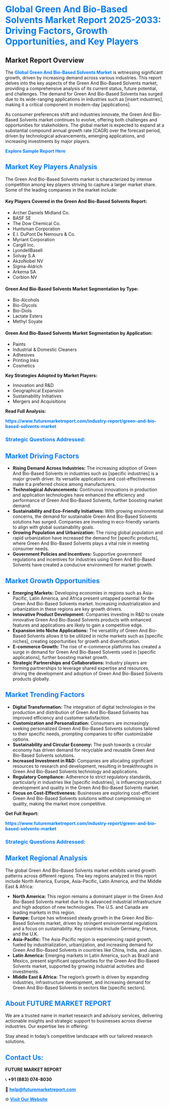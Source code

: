 <h1 style="color: #007BFF;">Global Green And Bio-Based Solvents Market Report 2025-2033: Driving Factors, Growth Opportunities, and Key Players</h1>

<section id="overview">
<h2>Market Report Overview</h2>
<p>The <a href="https://www.futuremarketreport.com/industry-report/green-and-bio-based-solvents-market" style="color: #007BFF; text-decoration: none;"><strong>Global Green And Bio-Based Solvents Market</strong></a> is witnessing significant growth, driven by increasing demand across various industries. This report delves into the key aspects of the Green And Bio-Based Solvents market, providing a comprehensive analysis of its current status, future potential, and challenges. The demand for Green And Bio-Based Solvents has surged due to its wide-ranging applications in industries such as [insert industries], making it a critical component in modern-day [applications].</p>
<p>As consumer preferences shift and industries innovate, the Green And Bio-Based Solvents market continues to evolve, offering both challenges and opportunities for stakeholders. The global market is expected to expand at a substantial compound annual growth rate (CAGR) over the forecast period, driven by technological advancements, emerging applications, and increasing investments by major players.</p>
</section>

<section id="overview">
<p><a href="https://www.futuremarketreport.com/request-sample/reportId=46517" style="color: #007BFF; text-decoration: none;"><strong>Explore Sample Report Here</strong></a></p>
</section>

<section id="key-players">
<h2 style="color: #007BFF;">Market Key Players Analysis</h2>
<p>The Green And Bio-Based Solvents market is characterized by intense competition among key players striving to capture a larger market share. Some of the leading companies in the market include:</p>
<h4>Key Players Covered in the Green And Bio-Based Solvents Report:</h4>
<ul><li>Archer Daniels Midland Co.</li><li>BASF SE</li><li>The Dow Chemical Co.</li><li>Huntsman Corporation</li><li>E.I. DuPont De Nemours &amp; Co.</li><li>Myriant Corporation</li><li>Cargill Inc.</li><li>LyondellBasell</li><li>Solvay S.A</li><li>AkzoNobel NV</li><li>Sigma-Aldrich</li><li>Arkema SA</li><li>Corbion NV</li></ul>
<h4>Green And Bio-Based Solvents Market Segmentation by Type:</h4>
<ul><li>Bio-Alcohols</li><li>Bio-Glycols</li><li>Bio-Diols</li><li>Lactate Esters</li><li>Methyl Soyate</li></ul>

<h4>Green And Bio-Based Solvents Market Segmentation by Application:</h4>
<ul><li>Paints</li><li>Industrial &amp; Domestic Cleaners</li><li>Adhesives</li><li>Printing Inks</li><li>Cosmetics</li></ul>
<p><strong>Key Strategies Adopted by Market Players:</strong></p>
<ul>
<li>Innovation and R&D</li>
<li>Geographical Expansion</li>
<li>Sustainability Initiatives</li>
<li>Mergers and Acquisitions</li>
</ul>
</section>

<section>
<p><strong>Read Full Analysis: </strong></p><a href="https://www.futuremarketreport.com/industry-report/green-and-bio-based-solvents-market" style="color: #007BFF; text-decoration: none;"><strong>https://www.futuremarketreport.com/industry-report/green-and-bio-based-solvents-market</strong></a>
<h3 style="color: #007BFF;">Strategic Questions Addressed:</h3>
</section>

<section id="driving-factors">
<h2 style="color: #007BFF;">Market Driving Factors</h2>
<ul>
<li><strong>Rising Demand Across Industries:</strong> The increasing adoption of Green And Bio-Based Solvents in industries such as [specific industries] is a major growth driver. Its versatile applications and cost-effectiveness make it a preferred choice among manufacturers.</li>
<li><strong>Technological Advancements:</strong> Continuous innovations in production and application technologies have enhanced the efficiency and performance of Green And Bio-Based Solvents, further boosting market demand.</li>
<li><strong>Sustainability and Eco-Friendly Initiatives:</strong> With growing environmental concerns, the demand for sustainable Green And Bio-Based Solvents solutions has surged. Companies are investing in eco-friendly variants to align with global sustainability goals.</li>
<li><strong>Growing Population and Urbanization:</strong> The rising global population and rapid urbanization have increased the demand for [specific products], where Green And Bio-Based Solvents plays a vital role in meeting consumer needs.</li>
<li><strong>Government Policies and Incentives:</strong> Supportive government regulations and incentives for industries using Green And Bio-Based Solvents have created a conducive environment for market growth.</li>
</ul>
</section>

<section id="growth-opportunities">
<h2 style="color: #007BFF;">Market Growth Opportunities</h2>
<ul>
<li><strong>Emerging Markets:</strong> Developing economies in regions such as Asia-Pacific, Latin America, and Africa present untapped potential for the Green And Bio-Based Solvents market. Increasing industrialization and urbanization in these regions are key growth drivers.</li>
<li><strong>Innovative Product Development:</strong> Companies investing in R&D to create innovative Green And Bio-Based Solvents products with enhanced features and applications are likely to gain a competitive edge.</li>
<li><strong>Expansion into Niche Applications:</strong> The versatility of Green And Bio-Based Solvents allows it to be utilized in niche markets such as [specific niches], creating opportunities for growth and diversification.</li>
<li><strong>E-commerce Growth:</strong> The rise of e-commerce platforms has created a surge in demand for Green And Bio-Based Solvents used in [specific applications], further boosting market growth.</li>
<li><strong>Strategic Partnerships and Collaborations:</strong> Industry players are forming partnerships to leverage shared expertise and resources, driving the development and adoption of Green And Bio-Based Solvents products globally.</li>
</ul>
</section>

<section id="trending-factors">
<h2 style="color: #007BFF;">Market Trending Factors</h2>
<ul>
<li><strong>Digital Transformation:</strong> The integration of digital technologies in the production and distribution of Green And Bio-Based Solvents has improved efficiency and customer satisfaction.</li>
<li><strong>Customization and Personalization:</strong> Consumers are increasingly seeking personalized Green And Bio-Based Solvents solutions tailored to their specific needs, prompting companies to offer customizable options.</li>
<li><strong>Sustainability and Circular Economy:</strong> The push towards a circular economy has driven demand for recyclable and reusable Green And Bio-Based Solvents solutions.</li>
<li><strong>Increased Investment in R&D:</strong> Companies are allocating significant resources to research and development, resulting in breakthroughs in Green And Bio-Based Solvents technology and applications.</li>
<li><strong>Regulatory Compliance:</strong> Adherence to strict regulatory standards, particularly in industries like [specific industries], is influencing product development and quality in the Green And Bio-Based Solvents market.</li>
<li><strong>Focus on Cost-Effectiveness:</strong> Businesses are exploring cost-efficient Green And Bio-Based Solvents solutions without compromising on quality, making the market more competitive.</li>
</ul>
</section>

<section>
<p><strong>Get Full Report: </strong></p><a href="https://www.futuremarketreport.com/industry-report/green-and-bio-based-solvents-market" style="color: #007BFF; text-decoration: none;"><strong>https://www.futuremarketreport.com/industry-report/green-and-bio-based-solvents-market</strong></a>
<h3 style="color: #007BFF;">Strategic Questions Addressed:</h3>
</section>


<section id="regional-analysis">
<h2 style="color: #007BFF;">Market Regional Analysis</h2>
<p>The global Green And Bio-Based Solvents market exhibits varied growth patterns across different regions. The key regions analyzed in this report include North America, Europe, Asia-Pacific, Latin America, and the Middle East & Africa:</p>
<ul>
<li><strong>North America:</strong> This region remains a dominant player in the Green And Bio-Based Solvents market due to its advanced industrial infrastructure and high adoption of new technologies. The U.S. and Canada are leading markets in this region.</li>
<li><strong>Europe:</strong> Europe has witnessed steady growth in the Green And Bio-Based Solvents market, driven by stringent environmental regulations and a focus on sustainability. Key countries include Germany, France, and the U.K.</li>
<li><strong>Asia-Pacific:</strong> The Asia-Pacific region is experiencing rapid growth, fueled by industrialization, urbanization, and increasing demand for Green And Bio-Based Solvents in countries like China, India, and Japan.</li>
<li><strong>Latin America:</strong> Emerging markets in Latin America, such as Brazil and Mexico, present significant opportunities for the Green And Bio-Based Solvents market, supported by growing industrial activities and investments.</li>
<li><strong>Middle East & Africa:</strong> The region’s growth is driven by expanding industries, infrastructure development, and increasing demand for Green And Bio-Based Solvents in sectors like [specific sectors].</li>
</ul>
</section>

<footer>
<h2 style="color: #007BFF;">About FUTURE MARKET REPORT</h2>
<p>We are a trusted name in market research and advisory services, delivering actionable insights and strategic support to businesses across diverse industries. Our expertise lies in offering:</p>

<p>Stay ahead in today’s competitive landscape with our tailored research solutions.</p>

<h2 style="color: #007BFF;">Contact Us:</h2>
<p><strong>FUTURE MARKET REPORT</strong></p>
<p>📞 <strong>+91 (883) 074-8030</strong></p>
<p>📧 <strong><a href="mailto:help@futuremarketreport.com" style="color: #007BFF;">help@futuremarketreport.com</a></strong></p>
<p>🌐 <strong><a href="https://www.futuremarketreport.com/" style="color: #007BFF;">Visit Our Website</a></strong></p>
</footer>